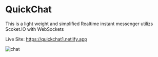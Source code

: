 # QuickChat

This is a light weight and simplified Realtime instant
messenger utilizs Scoket.IO with WebSockets


Live Site: https://quickchat1.netlify.app 

![chat](https://user-images.githubusercontent.com/54595904/121561143-355ed300-c9e6-11eb-81e8-4b0d4377196b.PNG)
